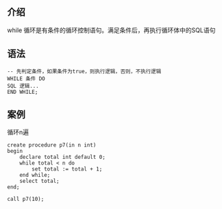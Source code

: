 ## 介绍

while 循环是有条件的循环控制语句。满足条件后，再执行循环体中的SQL语句

## 语法

```mysql
-- 先判定条件，如果条件为true，则执行逻辑，否则，不执行逻辑
WHILE 条件 DO
SQL 逻辑...
END WHILE;
```

## 案例

循环n遍

```mysql
create procedure p7(in n int)
begin
	declare total int default 0;
	while total < n do
		set total := total + 1;
	end while;
	select total;
end;

call p7(10);
```

